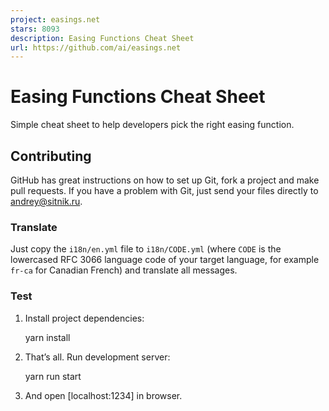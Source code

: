 ```yaml
---
project: easings.net
stars: 8093
description: Easing Functions Cheat Sheet
url: https://github.com/ai/easings.net
---
```


Easing Functions Cheat Sheet
============================

Simple cheat sheet to help developers pick the right easing function.

Contributing
------------

GitHub has great instructions on how to set up Git, fork a project and make pull requests. If you have a problem with Git, just send your files directly to andrey@sitnik.ru.

### Translate

Just copy the `i18n/en.yml` file to `i18n/CODE.yml` (where `CODE` is the lowercased RFC 3066 language code of your target language, for example `fr-ca` for Canadian French) and translate all messages.

### Test

1.  Install project dependencies:
    
    yarn install
    
2.  That’s all. Run development server:
    
    yarn run start
    
3.  And open \[localhost:1234\] in browser.
